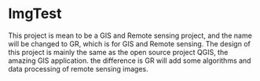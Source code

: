 ImgTest
=======

This project is mean to be a GIS and Remote sensing project, and the name will be changed to GR, which is for GIS and Remote
sensing. The design of this project is mainly the same as the open source project QGIS, the amazing GIS application. the 
difference is GR will add some algorithms and data processing of remote sensing images. 
